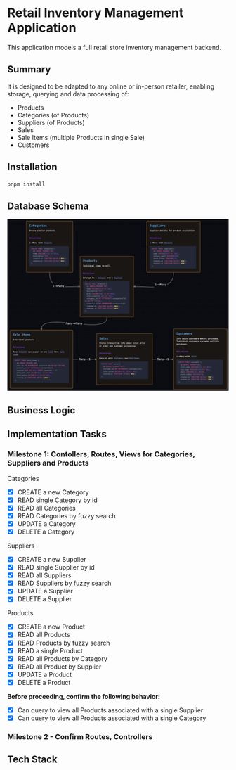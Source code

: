 # Retail Inventory Management Application

This application models a full retail store inventory management backend.

## Summary

It is designed to be adapted to any online or in-person retailer, enabling storage, querying and data processing of:

- Products
- Categories (of Products)
- Suppliers (of Products)
- Sales
- Sale Items (multiple Products in single Sale)
- Customers

## Installation

```bash
pnpm install
```

## Database Schema

![](./public/Inventory%20Project%20Database%20Schema.png)

## Business Logic

## Implementation Tasks

### Milestone 1: Contollers, Routes, Views for Categories, Suppliers and Products

Categories

- [x] CREATE a new Category
- [x] READ single Category by id
- [x] READ all Categories
- [x] READ Categories by fuzzy search
- [x] UPDATE a Category
- [x] DELETE a Category

Suppliers

- [x] CREATE a new Supplier
- [x] READ single Supplier by id
- [x] READ all Suppliers
- [x] READ Suppliers by fuzzy search
- [x] UPDATE a Supplier
- [x] DELETE a Supplier

Products

- [x] CREATE a new Product
- [x] READ all Products
- [x] READ Products by fuzzy search
- [x] READ a single Product
- [x] READ all Products by Category
- [x] READ all Product by Supplier
- [x] UPDATE a Product
- [x] DELETE a Product

**Before proceeding, confirm the following behavior:**

- [x] Can query to view all Products associated with a single Supplier
- [x] Can query to view all Products associated with a single Category

### Milestone 2 - Confirm Routes, Controllers

## Tech Stack
